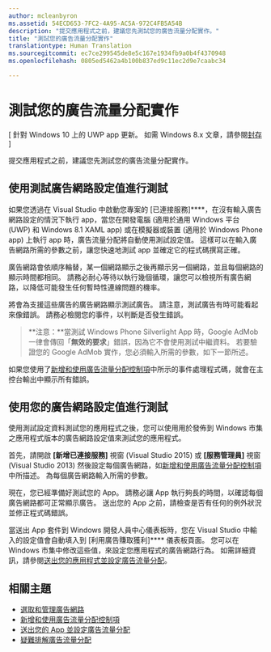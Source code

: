 ```yaml
---
author: mcleanbyron
ms.assetid: 54ECD653-7FC2-4A95-AC5A-972C4FB5A54B
description: "提交應用程式之前，建議您先測試您的廣告流量分配實作。"
title: "測試您的廣告流量分配實作"
translationtype: Human Translation
ms.sourcegitcommit: ec7ce299545de8e5c167e1934fb9a0b4f4370948
ms.openlocfilehash: 0805ed5462a4b100b837ed9c11ec2d9e7caabc34

---
```


# 測試您的廣告流量分配實作


\[ 針對 Windows 10 上的 UWP app 更新。 如需 Windows 8.x 文章，請參閱[封存](http://go.microsoft.com/fwlink/p/?linkid=619132) \]

提交應用程式之前，建議您先測試您的廣告流量分配實作。

## 使用測試廣告網路設定值進行測試


如果您透過在 Visual Studio 中啟動您專案的 [已連接服務]****，在沒有輸入廣告網路設定的情況下執行 app，當您在開發電腦 (適用於通用 Windows 平台 (UWP) 和 Windows 8.1 XAML app) 或在模擬器或裝置 (適用於 Windows Phone app) 上執行 app 時，廣告流量分配將自動使用測試設定值。 這樣可以在輸入廣告網路所需的參數之前，讓您快速地測試 app 並確定它的程式碼撰寫正確。

廣告網路會依順序輪替，某一個網路顯示之後再顯示另一個網路，並且每個網路的顯示時間都相同。 請務必耐心等待以執行幾個循環，讓您可以檢視所有廣告網路，以降低可能發生任何暫時性連線問題的機率。

將會為支援這些廣告的廣告網路顯示測試廣告。 請注意，測試廣告有時可能看起來像錯誤。 請務必檢閱您的事件，以判斷是否發生錯誤。

> **注意：**當測試 Windows Phone Silverlight App 時，Google AdMob 一律會傳回「**無效的要求**」錯誤，因為它不會使用測試中繼資料。 若要驗證您的 Google AdMob 實作，您必須輸入所需的參數，如下一節所述。

 

如果您使用了[新增和使用廣告流量分配控制項](add-and-use-the-ad-mediator-control.md)中所示的事件處理程式碼，就會在主控台輸出中顯示所有錯誤。

## 使用您的廣告網路設定值進行測試


使用測試設定資料測試您的應用程式之後，您可以使用用於發佈到 Windows 市集之應用程式版本的廣告網路設定值來測試您的應用程式。

首先，請開啟 **[新增已連接服務]** 視窗 (Visual Studio 2015) 或 **[服務管理員]** 視窗 (Visual Studio 2013) 然後設定每個廣告網路，如[新增和使用廣告流量分配控制項](add-and-use-the-ad-mediator-control.md)中所描述。 為每個廣告網路輸入所需的參數。

現在，您已經準備好測試您的 App。 請務必讓 App 執行夠長的時間，以確認每個廣告網路都可正常顯示廣告。 送出您的 App 之前，請檢查是否有任何的例外狀況並修正程式碼錯誤。

當送出 App 套件到 Windows 開發人員中心儀表板時，您在 Visual Studio 中輸入的設定值會自動填入到 [利用廣告賺取獲利]**** 儀表板頁面。 您可以在 Windows 市集中修改這些值，來設定您應用程式的廣告網路行為。 如需詳細資訊，請參閱[送出您的應用程式並設定廣告流量分配](submit-your-app-and-configure-ad-mediation.md)。

## 相關主題

* [選取和管理廣告網路](select-and-manage-your-ad-networks.md)
* [新增和使用廣告流量分配控制項](add-and-use-the-ad-mediator-control.md)
* [送出您的 App 並設定廣告流量分配](submit-your-app-and-configure-ad-mediation.md)
* [疑難排解廣告流量分配](troubleshoot-ad-mediation.md)
 

 



<!--HONumber=Jun16_HO4-->


